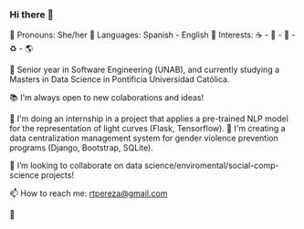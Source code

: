 ### Hi there 👋

<!--
**rociotatiana/rociotatiana** is a ✨ _special_ ✨ repository because its `README.md` (this file) appears on your GitHub profile.

-->

🌻 Pronouns: She/her 💬 Languages: Spanish - English :small_blue_diamond: Interests: :coffee: - :art: - :bicyclist: - :recycle: - :earth_americas:

🔭 Senior year in Software Engineering (UNAB), and currently studying a Masters in Data Science in Pontificia Universidad Católica.

:books: I'm always open to new colaborations and ideas!

🌱 I'm doing an internship in a project that applies a pre-trained NLP model for the representation of light curves (Flask, Tensorflow).
🌱 I'm creating a data centralization management system for gender violence prevention programs (Django, Bootstrap, SQLite).

👯 I’m looking to collaborate on data science/enviromental/social-comp-science projects!

📫 How to reach me: rtpereza@gmail.com 

:paperclip: 
